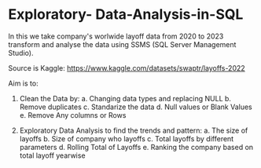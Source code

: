# Exploratory- Data-Analysis-in-SQL

In this we take company's worlwide layoff data from 2020 to 2023 transform and analyse the data using SSMS (SQL Server Management Studio).

Source is Kaggle: https://www.kaggle.com/datasets/swaptr/layoffs-2022

Aim is to:
1. Clean the Data by:
    a. Changing data types and replacing NULL
    b. Remove duplicates
    c. Standarize the data
    d. Null values or Blank Values
    e. Remove Any columns or Rows
   
2. Exploratory Data Analysis to find the trends and pattern:
   a. The size of layoffs
   b. Size of company who layoffs
   c. Total layoffs by different parameters
   d. Rolling Total of Layoffs
   e. Ranking the company based on total layoff yearwise
